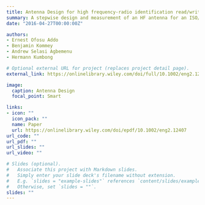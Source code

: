 ```yaml
---
title: Antenna Design for high frequency‐radio identification read/write devices
summary: A stepwise design and measurement of an HF antenna for an ISO/IEC 15693 compliant read/write device(RWD). Common practical problems that are often encountered in such design processes are also commented on. The prototyped antenna was tuned, connected to the RWD via a 50 Ohm coaxial cable and tested.
date: "2016-04-27T00:00:00Z"

authors:
- Ernest Ofosu Addo
- Benjamin Kommey
- Andrew Selasi Agbemenu
- Hermann Kumbong

# Optional external URL for project (replaces project detail page).
external_link: https://onlinelibrary.wiley.com/doi/full/10.1002/eng2.12407

image:
  caption: Antenna Design
  focal_point: Smart

links:
- icon: ""
  icon_pack: ""
  name: Paper
  url: https://onlinelibrary.wiley.com/doi/epdf/10.1002/eng2.12407
url_code: ""
url_pdf: ""
url_slides: ""
url_video: ""

# Slides (optional).
#   Associate this project with Markdown slides.
#   Simply enter your slide deck's filename without extension.
#   E.g. `slides = "example-slides"` references `content/slides/example-slides.md`.
#   Otherwise, set `slides = ""`.
slides: ""
---
```


